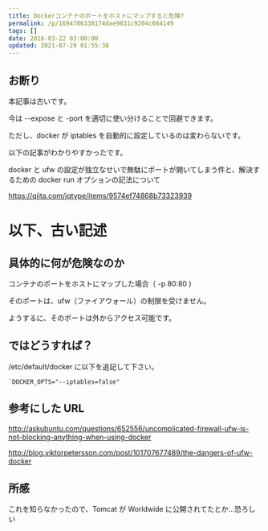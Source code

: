 ```yaml
---
title: Dockerコンテナのポートをホストにマップすると危険?
permalink: /p/1694786338174dae9831c9204c664149
tags: []
date: 2016-03-22 03:00:00
updated: 2021-07-29 01:55:38
---
```


## お断り

本記事は古いです。

今は --expose と -port を適切に使い分けることで回避できます。

ただし、docker が iptables を自動的に設定しているのは変わらないです。

以下の記事がわかりやすかったです。

docker と ufw の設定が独立なせいで無駄にポートが開いてしまう件と、解決するための docker run オプションの記法について

<a href="https://qiita.com/jqtype/items/9574ef74868b73323939"><https://qiita.com/jqtype/items/9574ef74868b73323939>

# 以下、古い記述

## 具体的に何が危険なのか

コンテナのポートをホストにマップした場合（ -p 80:80 )

そのポートは、ufw（ファイアウォール）の制限を受けません。

ようするに、そのポートは外からアクセス可能です。

## ではどうすれば？

/etc/default/docker に以下を追記して下さい。

```
`DOCKER_OPTS="--iptables=false"
```

## 参考にした URL

<a href="http://askubuntu.com/questions/652556/uncomplicated-firewall-ufw-is-not-blocking-anything-when-using-docker"><http://askubuntu.com/questions/652556/uncomplicated-firewall-ufw-is-not-blocking-anything-when-using-docker>

<a href="http://blog.viktorpetersson.com/post/101707677489/the-dangers-of-ufw-docker"><http://blog.viktorpetersson.com/post/101707677489/the-dangers-of-ufw-docker>

## 所感

これを知らなかったので、Tomcat が Worldwide に公開されてたとか…恐ろしい
